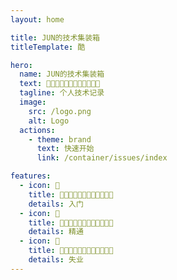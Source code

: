```yaml
---
layout: home

title: JUN的技术集装箱
titleTemplate: 酷

hero:
  name: JUN的技术集装箱
  text: 🐁🦬🐅🐇🐉🐍🐎🐏🐒🐓🦮🐖
  tagline: 个人技术记录
  image:
    src: /logo.png
    alt: Logo
  actions:
    - theme: brand
      text: 快速开始
      link: /container/issues/index

features:
  - icon: 🦖
    title: 🐁🦬🐅🐇🐉🐍🐎🐏🐒🐓🦮🐖
    details: 入门
  - icon: 🦖
    title: 🐁🦬🐅🐇🐉🐍🐎🐏🐒🐓🦮🐖
    details: 精通
  - icon: 🦖
    title: 🐁🦬🐅🐇🐉🐍🐎🐏🐒🐓🦮🐖
    details: 失业
---
```

